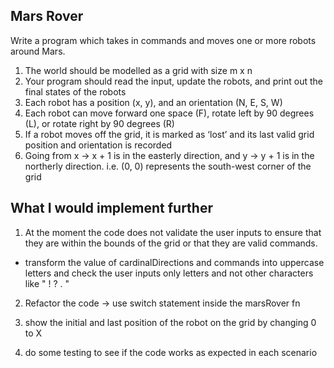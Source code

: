 ## Mars Rover

Write a program which takes in commands and moves one or more robots around Mars.

1. The world should be modelled as a grid with size m x n
2. Your program should read the input, update the robots, and print out the final states of the robots
3. Each robot has a position (x, y), and an orientation (N, E, S, W)
4. Each robot can move forward one space (F), rotate left by 90 degrees (L), or rotate right by 90 degrees (R)
5. If a robot moves off the grid, it is marked as ‘lost’ and its last valid grid position and orientation is recorded
6. Going from x -> x + 1 is in the easterly direction, and y -> y + 1 is in the northerly direction.
   i.e. (0, 0) represents the south-west corner of the grid

## What I would implement further

1. At the moment the code does not validate the user inputs to ensure that they are within the bounds of the grid or that they are valid commands.

- transform the value of cardinalDirections and commands into uppercase letters and check the user inputs only letters and not other characters like " ! ? . "

2. Refactor the code -> use switch statement inside the marsRover fn

3. show the initial and last position of the robot on the grid by changing 0 to X

4. do some testing to see if the code works as expected in each scenario
